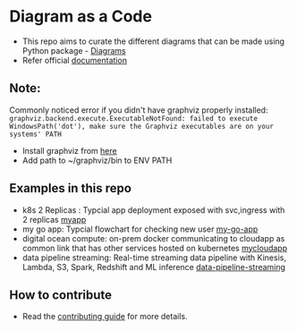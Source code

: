# Diagram as a Code 
- This repo aims to curate the different diagrams that can be made using Python package - [Diagrams](https://diagrams.mingrammer.com/)
- Refer official [documentation](https://diagrams.mingrammer.com/)

## Note:
Commonly noticed error if you didn't have graphviz properly installed:
`graphviz.backend.execute.ExecutableNotFound: failed to execute WindowsPath('dot'), make sure the Graphviz executables are on your systems' PATH`

- Install graphviz from [here](https://graphviz.gitlab.io/download/)
- Add path to ~/graphviz/bin to ENV PATH

## Examples in this repo
- k8s 2 Replicas : Typcial app deployment exposed with svc,ingress with 2 replicas [myapp](/myapp.png)
- my go app: Typcial flowchart for checking new user [my-go-app](/my-go-app.pdf)
- digital ocean compute: on-prem docker communicating to cloudapp as common link that has other services hosted on kubernetes [mycloudapp](/digitalocean_compute.svg)
- data pipeline streaming: Real-time streaming data pipeline with Kinesis, Lambda, S3, Spark, Redshift and ML inference [data-pipeline-streaming](/data-pipeline-streaming.png)

## How to contribute
- Read the [contributing guide](/CONTRIBUTING.md) for more details.
